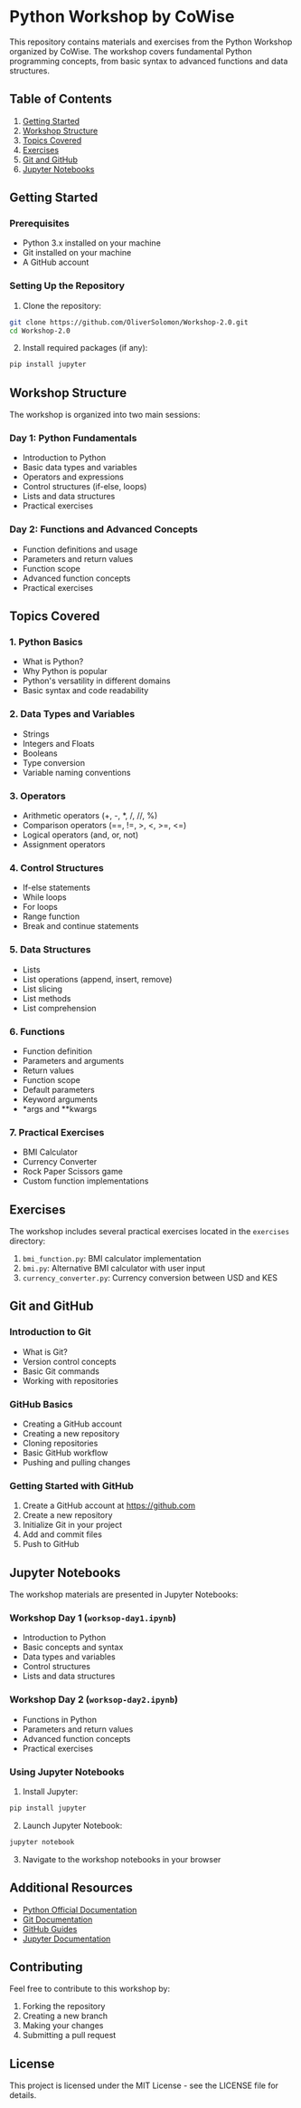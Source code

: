 # Python Workshop by CoWise

This repository contains materials and exercises from the Python Workshop organized by CoWise. The workshop covers fundamental Python programming concepts, from basic syntax to advanced functions and data structures.

## Table of Contents

1. [Getting Started](#getting-started)
2. [Workshop Structure](#workshop-structure)
3. [Topics Covered](#topics-covered)
4. [Exercises](#exercises)
5. [Git and GitHub](#git-and-github)
6. [Jupyter Notebooks](#jupyter-notebooks)

## Getting Started

### Prerequisites

- Python 3.x installed on your machine
- Git installed on your machine
- A GitHub account

### Setting Up the Repository

1. Clone the repository:

```bash
git clone https://github.com/OliverSolomon/Workshop-2.0.git
cd Workshop-2.0
```

2. Install required packages (if any):

```bash
pip install jupyter
```

## Workshop Structure

The workshop is organized into two main sessions:

### Day 1: Python Fundamentals

- Introduction to Python
- Basic data types and variables
- Operators and expressions
- Control structures (if-else, loops)
- Lists and data structures
- Practical exercises

### Day 2: Functions and Advanced Concepts

- Function definitions and usage
- Parameters and return values
- Function scope
- Advanced function concepts
- Practical exercises

## Topics Covered

### 1. Python Basics

- What is Python?
- Why Python is popular
- Python's versatility in different domains
- Basic syntax and code readability

### 2. Data Types and Variables

- Strings
- Integers and Floats
- Booleans
- Type conversion
- Variable naming conventions

### 3. Operators

- Arithmetic operators (+, -, \*, /, //, %)
- Comparison operators (==, !=, >, <, >=, <=)
- Logical operators (and, or, not)
- Assignment operators

### 4. Control Structures

- If-else statements
- While loops
- For loops
- Range function
- Break and continue statements

### 5. Data Structures

- Lists
- List operations (append, insert, remove)
- List slicing
- List methods
- List comprehension

### 6. Functions

- Function definition
- Parameters and arguments
- Return values
- Function scope
- Default parameters
- Keyword arguments
- \*args and \*\*kwargs

### 7. Practical Exercises

- BMI Calculator
- Currency Converter
- Rock Paper Scissors game
- Custom function implementations

## Exercises

The workshop includes several practical exercises located in the `exercises` directory:

1. `bmi_function.py`: BMI calculator implementation
2. `bmi.py`: Alternative BMI calculator with user input
3. `currency_converter.py`: Currency conversion between USD and KES

## Git and GitHub

### Introduction to Git

- What is Git?
- Version control concepts
- Basic Git commands
- Working with repositories

### GitHub Basics

- Creating a GitHub account
- Creating a new repository
- Cloning repositories
- Basic GitHub workflow
- Pushing and pulling changes

### Getting Started with GitHub

1. Create a GitHub account at https://github.com
2. Create a new repository
3. Initialize Git in your project
4. Add and commit files
5. Push to GitHub

## Jupyter Notebooks

The workshop materials are presented in Jupyter Notebooks:

### Workshop Day 1 (`worksop-day1.ipynb`)

- Introduction to Python
- Basic concepts and syntax
- Data types and variables
- Control structures
- Lists and data structures

### Workshop Day 2 (`worksop-day2.ipynb`)

- Functions in Python
- Parameters and return values
- Advanced function concepts
- Practical exercises

### Using Jupyter Notebooks

1. Install Jupyter:

```bash
pip install jupyter
```

2. Launch Jupyter Notebook:

```bash
jupyter notebook
```

3. Navigate to the workshop notebooks in your browser

## Additional Resources

- [Python Official Documentation](https://docs.python.org/)
- [Git Documentation](https://git-scm.com/doc)
- [GitHub Guides](https://guides.github.com/)
- [Jupyter Documentation](https://jupyter.org/documentation)

## Contributing

Feel free to contribute to this workshop by:

1. Forking the repository
2. Creating a new branch
3. Making your changes
4. Submitting a pull request

## License

This project is licensed under the MIT License - see the LICENSE file for details.
